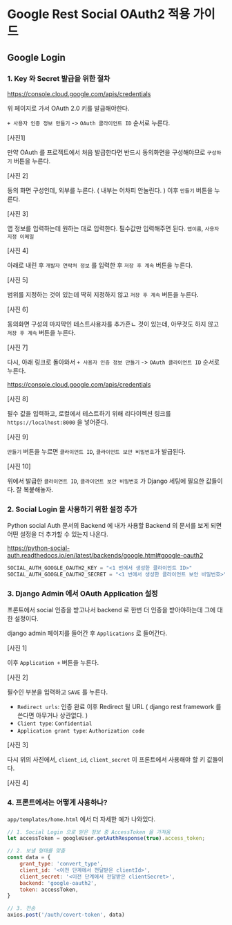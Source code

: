 # Google Rest Social OAuth2 적용 가이드

## Google Login

### 1. Key 와 Secret 발급을 위한 절차

https://console.cloud.google.com/apis/credentials

위 페이지로 가서 OAuth 2.0 키를 발급해야한다.

`+ 사용자 인증 정보 만들기` -> `OAuth 클라이언트 ID` 순서로 누른다.

[사진1]

만약 OAuth 를 프로젝트에서 처음 발급한다면 반드시 동의화면을 구성해야므로 `구성하기` 버튼을 누른다.

[사진 2]

동의 화면 구성인데, 외부를 누른다. ( 내부는 어차피 안눌린다. ) 이후 `만들기` 버튼을 누른다.

[사진 3]

앱 정보를 입력하는데 원하는 대로 입력한다. 필수값만 입력해주면 된다. `앱이름`, `사용자 지정 이메일`

[사진 4]

아래로 내린 후 `개발자 연락처 정보` 를 입력한 후 `저장 후 계속` 버튼을 누른다.

[사진 5]

범위를 지정하는 것이 있는데 딱히 지정하지 않고 `저장 후 계속` 버튼을 누른다.

[사진 6]

동의화면 구성의 마지막인 테스트사용자를 추가흔ㄴ 것이 있는데, 아무것도 하지 않고 `저장 후 계속` 버튼을 누른다.

[사진 7]

다시, 아래 링크로 돌아와서 `+ 사용자 인증 정보 만들기` -> `OAuth 클라이언트 ID` 순서로 누른다.

https://console.cloud.google.com/apis/credentials

[사진 8]

필수 값을 입력하고, 로컬에서 테스트하기 위해 리다이렉션 링크를 `https://localhost:8000` 을 넣어준다.

[사진 9]

`만들기` 버튼을 누르면 `클라이언트 ID`, `클라이언트 보안 비밀번호`가 발급된다.

[사진 10]

위에서 발급한 `클라이언트 ID`, `클라이언트 보안 비밀번호` 가 Django 세팅에 필요한 값들이다. 잘 복붙해놓자.


### 2. Social Login 을 사용하기 위한 설정 추가

Python social Auth 문서의 Backend 에 내가 사용할 Backend 의 문서를 보게 되면 어떤 설정을 더 추가할 수 있는지 나온다.

https://python-social-auth.readthedocs.io/en/latest/backends/google.html#google-oauth2

```python
SOCIAL_AUTH_GOOGLE_OAUTH2_KEY = "<1 번에서 생성한 클라이언트 ID>"
SOCIAL_AUTH_GOOGLE_OAUTH2_SECRET = "<1 번에서 생성한 클라이언트 보안 비밀번호>"
```

### 3. Django Admin 에서 OAuth Application 설정

프론트에서 social 인증을 받고나서 backend 로 한번 더 인증을 받아야하는데 그에 대한 설정이다.

django admin 페이지를 들어간 후 `Applications` 로 들어간다.

[사진 1]

이후 `Application +` 버튼을 누른다.

[사진 2]

필수인 부분을 입력하고 `SAVE` 를 누른다.

- `Redirect urls`: 인증 완료 이후 Redirect 될 URL ( django rest framework 를 쓴다면 아무거나 상관없다. )
- `Client type`: `Confidential`
- `Application grant type`: `Authorization code`

[사진 3]

다시 위의 사진에서, `client_id`, `client_secret` 이 프론트에서 사용해야 할 키 값들이다.

[사진 4]

### 4. 프론트에서는 어떻게 사용하나?

`app/templates/home.html` 에서 더 자세한 예가 나와있다.

```javascript
// 1. Social Login 으로 받은 정보 중 AccessToken 을 가져옴
let accessToken = googleUser.getAuthResponse(true).access_token;

// 2. 보낼 형태를 맞춤
const data = {
    grant_type: 'convert_type',
    client_id: '<이전 단계에서 전달받은 clientId>',
    client_secret: '<이전 단계에서 전달받은 clientSecret>',
    backend: 'google-oauth2',
    token: accessToken,
}

// 3. 전송
axios.post('/auth/covert-token', data)
```
